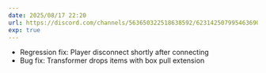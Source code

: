 ```yaml
---
date: 2025/08/17 22:20
url: https://discord.com/channels/563650322518638592/623142507995463690/1406628646596382823
exp: true
---
```

- Regression fix: Player disconnect shortly after connecting
- Bug fix: Transformer drops items with box pull extension